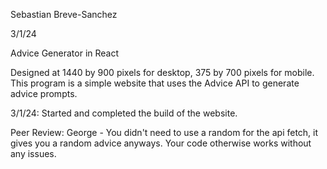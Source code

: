 Sebastian Breve-Sanchez

3/1/24

Advice Generator in React

Designed at 1440 by 900 pixels for desktop, 375 by 700 pixels for mobile. This program is a simple website that uses the Advice API to generate advice prompts.

3/1/24: Started and completed the build of the website.

Peer Review: George - You didn't need to use a random for the api fetch, it gives you a random advice anyways. Your code otherwise works without any issues.
